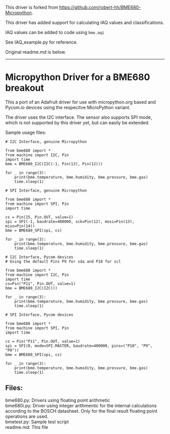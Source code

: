 This driver is forked from https://github.com/robert-hh/BME680-Micropython.

This driver has added support for calculating IAQ values and classifications.

IAQ values can be added to code using ```bme.aqi```

See IAQ_example.py for reference.

Original readme.md is below.

----------------------------------------------------------------------------

# Micropython Driver for a BME680 breakout

This a port of an Adafruit driver for use with micropython.org based and
Pycom.io devices using the respecitve MicroPython variant. 

The driver uses the I2C interface. The sensor also supports SPI mode, which is
not supported by this driver yet, but can easily be extended.

Sample usage files:

```
# I2C Interface, genuine Micropython

from bme680 import *
from machine import I2C, Pin
import time
bme = BME680_I2C(I2C(-1, Pin(13), Pin(12)))

for _ in range(3):
    print(bme.temperature, bme.humidity, bme.pressure, bme.gas)
    time.sleep(1)
```

```
# SPI Interface, genuine Micropython

from bme680 import *
from machine import SPI, Pin
import time

cs = Pin(15, Pin.OUT, value=1)
spi = SPI(-1, baudrate=400000, sck=Pin(12), mosi=Pin(13), miso=Pin(14))
bme = BME680_SPI(spi, cs)

for _ in range(3):
    print(bme.temperature, bme.humidity, bme.pressure, bme.gas)
    time.sleep(1)
```

```
# I2C Interface, Pycom devices
# Using the default Pins P9 for sda and P10 for scl

from bme680 import *
from machine import I2C, Pin
import time
cs=Pin("P11", Pin.OUT, value=1)
bme = BME680_I2C(I2C())

for _ in range(3):
    print(bme.temperature, bme.humidity, bme.pressure, bme.gas)
    time.sleep(1)
```

```
# SPI Interface, Pycom devices

from bme680 import *
from machine import SPI, Pin
import time

cs = Pin("P11", Pin.OUT, value=1)
spi = SPI(0, mode=SPI.MASTER, baudrate=400000, pins=("P10", "P9", "P8"))
bme = BME680_SPI(spi, cs)

for _ in range(3):
    print(bme.temperature, bme.humidity, bme.pressure, bme.gas)
    time.sleep(1)
```

## Files:

bme680.py: Drivers using floating point arithmetic  
bme680i.py: Driver using integer arithmentic for the internal calculations according to the BOSCH datasheet. Only for the final result floating point operations are used.  
bmetest.py: Sample test script  
readme.md: This file
